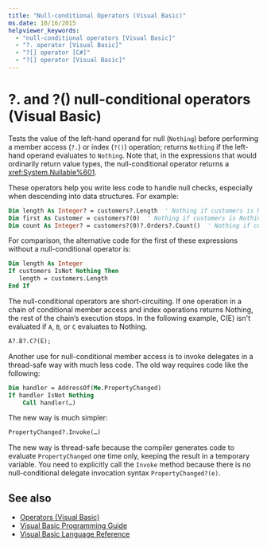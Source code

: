 ```yaml
---
title: "Null-conditional Operators (Visual Basic)"
ms.date: 10/16/2015
helpviewer_keywords: 
  - "null-conditional operators [Visual Basic]"
  - "?. operator [Visual Basic]"
  - "?[] operator [C#]"
  - "?[] operator [Visual Basic]"
---
```

# ?. and ?() null-conditional operators (Visual Basic)

Tests the value of the left-hand operand for null (`Nothing`) before performing a member access (`?.`) or index (`?()`) operation; returns `Nothing` if the left-hand operand evaluates to `Nothing`. Note that, in the expressions that would ordinarily return value types, the null-conditional operator returns a <xref:System.Nullable%601>.

These operators help you write less code to handle null checks, especially when descending into data structures. For example:

```vb
Dim length As Integer? = customers?.Length  ' Nothing if customers is Nothing  
Dim first As Customer = customers?(0)  ' Nothing if customers is Nothing  
Dim count As Integer? = customers?(0)?.Orders?.Count()  ' Nothing if customers, the first customer, or Orders is Nothing  
```

For comparison, the alternative code for the first of these expressions without a null-conditional operator is:

```vb
Dim length As Integer
If customers IsNot Nothing Then
   length = customers.Length
End If
```

The null-conditional operators are short-circuiting.  If one operation in a chain of conditional member access and index operations returns Nothing, the rest of the chain’s execution stops.  In the following example, C(E) isn't evaluated if `A`, `B`, or `C` evaluates to Nothing.

```vb
A?.B?.C?(E);
```

Another use for null-conditional member access is to invoke delegates in a thread-safe way with much less code.  The old way requires code like the following:  

```vb  
Dim handler = AddressOf(Me.PropertyChanged)  
If handler IsNot Nothing  
    Call handler(…)  
```

The new way is much simpler:  

```vb
PropertyChanged?.Invoke(…)
```

The new way is thread-safe because the compiler generates code to evaluate `PropertyChanged` one time only, keeping the result in a temporary variable. You need to explicitly call the `Invoke` method because there is no null-conditional delegate invocation syntax `PropertyChanged?(e)`.  

## See also

- [Operators (Visual Basic)](index.md)
- [Visual Basic Programming Guide](../../../visual-basic/programming-guide/index.md)
- [Visual Basic Language Reference](../../../visual-basic/language-reference/index.md)  
